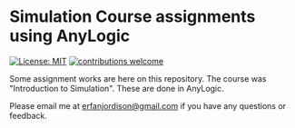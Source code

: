 # Simulation Course assignments using AnyLogic

[![License: MIT](https://img.shields.io/badge/License-MIT-yellow.svg)](https://opensource.org/licenses/MIT) [![contributions welcome](https://img.shields.io/badge/contributions-welcome-brightgreen.svg?style=flat)](https://github.com/dwyl/esta/issues)

Some assignment works are here on this repository. The course was "Introduction to Simulation". These are done in AnyLogic. 

Please email me at erfanjordison@gmail.com if you have any questions or feedback.

